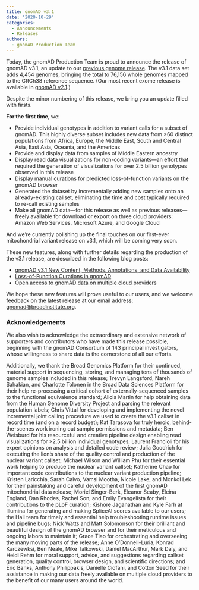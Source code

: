 ```yaml
---
title: gnomAD v3.1
date: '2020-10-29'
categories:
  - Announcements
  - Releases
authors:
  - gnomAD Production Team
---
```

Today, the gnomAD Production Team is proud to announce the release of gnomAD v3.1, an update to our [previous genome release](https://gnomad.broadinstitute.org/blog/2019-10-gnomad-v3-0/). The v3.1 data set adds 4,454 genomes, bringing the total to 76,156 whole genomes mapped to the GRCh38 reference sequence. (Our most recent exome release is available in [gnomAD v2.1](https://gnomad.broadinstitute.org/blog/2018-10-gnomad-v2-1/).)

Despite the minor numbering of this release, we bring you an update filled with firsts.

**For the first time**, we:

* Provide individual genotypes in addition to variant calls for a subset of gnomAD. This highly diverse subset includes new data from >60 distinct populations from Africa, Europe, the Middle East, South and Central Asia, East Asia, Oceania, and the Americas
* Provide and display data from samples of Middle Eastern ancestry
* Display read data visualizations for non-coding variants—an effort that required the generation of visualizations for over 2.5 billion genotypes observed in this release
* Display manual curations for predicted loss-of-function variants on the gnomAD browser
* Generated the dataset by incrementally adding new samples onto an already-existing callset, eliminating the time and cost typically required to re-call existing samples
* Make all gnomAD data—for this release as well as previous releases—freely available for download or export on three cloud providers: Amazon Web Services, Microsoft Azure, and Google Cloud

And we’re currently polishing up the final touches on our first-ever mitochondrial variant release on v3.1, which will be coming very soon.

These new features, along with further details regarding the production of the v3.1 release, are described in the following blog posts:

* [gnomAD v3.1 New Content, Methods, Annotations, and Data Availability](https://gnomad.broadinstitute.org/blog/2020-10-gnomad-v3-1-new-content-methods-annotations-and-data-availability)
* [Loss-of-Function Curations in gnomAD](https://gnomad.broadinstitute.org/blog/2020-10-loss-of-function-curations-in-gnomad/)
* [Open access to gnomAD data on multiple cloud providers](https://gnomad.broadinstitute.org/blog/2020-10-open-access-to-gnomad-data-on-multiple-cloud-providers/)

We hope these new features will prove useful to our users, and we welcome feedback on the latest release at our email address: gnomad@broadinstitute.org.

### Acknowledgements

We also wish to acknowledge the extraordinary and extensive network of supporters and contributors who have made this release possible, beginning with the gnomAD Consortium of 143 principal investigators, whose willingness to share data is the cornerstone of all our efforts.

Additionally, we thank the Broad Genomics Platform for their continued, material support in sequencing, storing, and managing tens of thousands of genome samples included in this release; Trevyn Langsford, Nareh Sahakian, and Charlotte Tolonen in the Broad Data Sciences Platform for their help re-processing a critical cohort of externally-sequenced samples to the functional equivalence standard; Alicia Martin for help obtaining data from the Human Genome Diversity Project and parsing the relevant population labels; Chris Vittal for developing and implementing the novel incremental joint calling procedure we used to create the v3.1 callset in record time (and on a record budget); Kat Tarasova for truly heroic, behind-the-scenes work ironing out sample permissions and metadata; Ben Weisburd for his resourceful and creative pipeline design enabling read visualizations for >2.5 billion individual genotypes; Laurent Francioli for his expert opinions on analysis and detailed code review; Julia Goodrich for executing the lion’s share of the quality control and production of the nuclear variant callset; Michael Wilson and William Phu for their essential work helping to produce the nuclear variant callset; Katherine Chao for important code contributions to the nuclear variant production pipeline; Kristen Laricchia, Sarah Calvo, Vamsi Mootha, Nicole Lake, and Monkol Lek for their painstaking and careful development of the first gnomAD mitochondrial data release; Moriel Singer-Berk, Eleanor Seaby, Eleina England, Dan Rhodes, Rachel Son, and Emily Evangelista for their contributions to the pLoF curation; Kishore Jaganathan and Kyle Farh at Illumina for generating and making SpliceAI scores available to our users; the Hail team for timely and essential help troubleshooting runtime issues and pipeline bugs; Nick Watts and Matt Solomonson for their brilliant and beautiful design of the gnomAD browser and for their meticulous and ongoing labors to maintain it; Grace Tiao for orchestrating and overseeing the many moving parts of the release; Anne O’Donnell-Luria, Konrad Karczewksi, Ben Neale, Mike Talkowski, Daniel MacArthur, Mark Daly, and Heidi Rehm for moral support, advice, and suggestions regarding callset generation, quality control, browser design, and scientific directions; and Eric Banks, Anthony Philippakis, Danielle Ciofani, and Cotton Seed for their assistance in making our data freely available on multiple cloud providers to the benefit of our many users around the world.